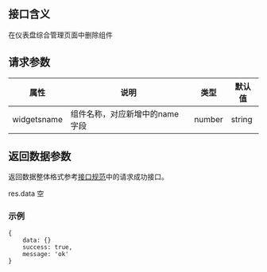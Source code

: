 ## 接口含义
在仪表盘综合管理页面中删除组件


## 请求参数

| 属性  | 说明         | 类型   | 默认值 |
| ----- | ----------- | ------ | ------ |
| widgetsname | 组件名称，对应新增中的name字段 | number|string | -    |


## 返回数据参数

返回数据整体格式参考[接口规范](#/guide/specification)中的请求成功接口。


res.data
空

### 示例

<div class="normal-code">

```
{
    data: {}
    success: true,
    message: 'ok'
}
```
</div>
